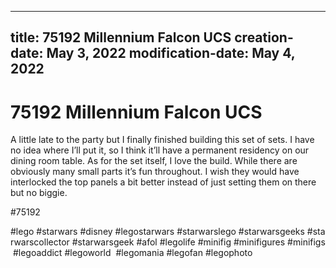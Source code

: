 ----
title: 75192 Millennium Falcon UCS
creation-date: May 3, 2022
modification-date: May 4, 2022
----

# 75192 Millennium Falcon UCS

A little late to the party but I finally finished building this set of sets. I have no idea where I’ll put it, so I think it’ll have a permanent residency on our dining room table. 
As for the set itself, I love the build. While there are obviously many small parts it’s fun throughout. I wish they would have interlocked the top panels a bit better instead of just setting them on there but no biggie. 

#75192 
 
 
#lego #starwars #disney #legostarwars #starwarslego #starwarsgeeks #starwarscollector #starwarsgeek #afol #legolife #minifig #minifigures #minifigs #legoaddict #legoworld  #legomania #legofan #legophoto 


